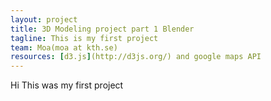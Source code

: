 ```yaml
---
layout: project
title: 3D Modeling project part 1 Blender
tagline: This is my first project
team: Moa(moa at kth.se)
resources: [d3.js](http://d3js.org/) and google maps API
---
```


Hi This was my first project
